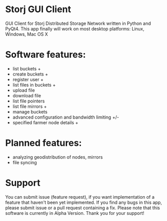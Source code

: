 # Storj GUI Client
GUI Client for Storj Distributed Storage Network written in Python and PyQt4. This app finally will work on most desktop platforms: Linux, Windows, Mac OS X

# Software features:
- list buckets +
- create buckets +
- register user +
- list files in buckets +
- upload file
- download file
- list file pointers
- list file mirrors +
- manage buckets
- advanced configuration and bandwidth limiting +/-
- specified farmer node details +

# Planned features:
- analyzing geodistribution of nodes, mirrors
- file syncing

# Support
You can submit issue (feature request), if you want implementation of a feature that haven't been yet implemented. If you find any bugs in this app, please submit issue or a pull request containing a fix. Please note that this software is currently in Alpha Version. Thank you for your support!

